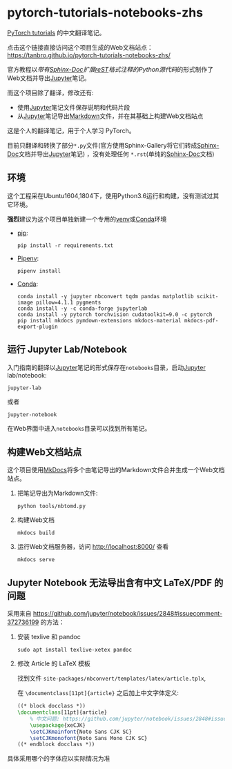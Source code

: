 # pytorch-tutorials-notebooks-zhs

[PyTorch tutorials](https://github.com/pytorch/tutorials/) 的中文翻译笔记。

点击这个链接直接访问这个项目生成的Web文档站点：<https://tanbro.github.io/pytorch-tutorials-notebooks-zhs/>

官方教程以*带有[Sphinx-Doc][]扩展[reST][]格式注释的Python源代码*的形式制作了Web文档并导出[Jupyter][]笔记。

而这个项目除了翻译，修改还有:

- 使用[Jupyter][]笔记文件保存说明和代码片段
- 从[Jupyter][]笔记导出[Markdown][]文件，并在其基础上构建Web文档站点

这是个人的翻译笔记，用于个人学习 PyTorch。

目前只翻译和转换了部分`*.py`文件(官方使用Sphinx-Gallery将它们转成[Sphinx-Doc][]文档并导出[Jupyter][]笔记) ，没有处理任何 `*.rst`(单纯的[Sphinx-Doc][]文档)

## 环境

这个工程采在Ubuntu1604,1804下，使用Python3.6运行和构建，没有测试过其它环境。

**强烈**建议为这个项目单独新建一个专用的[venv][]或[Conda][]环境

- [pip][]:

  ```console
  pip install -r requirements.txt
  ```

- [Pipenv][]:

  ```console
  pipenv install
  ```

- [Conda][]:

  ```console
  conda install -y jupyter nbconvert tqdm pandas matplotlib scikit-image pillow=4.1.1 pygments
  conda install -y -c conda-forge jupyterlab
  conda install -y pytorch torchvision cudatoolkit=9.0 -c pytorch
  pip install mkdocs pymdown-extensions mkdocs-material mkdocs-pdf-export-plugin
  ```

## 运行 Jupyter Lab/Notebook

入门指南的翻译以[Jupyter][]笔记的形式保存在`notebooks`目录，启动[Jupyter][] lab/notebook:

```console
jupyter-lab
```

或者

```console
jupyter-notebook
```

在Web界面中进入`notebooks`目录可以找到所有笔记。

## 构建Web文档站点

这个项目使用[MkDocs][]将多个由笔记导出的Markdown文件合并生成一个Web文档站点。

1. 把笔记导出为Markdown文件:

   ```console
   python tools/nbtomd.py
   ```

1. 构建Web文档

   ```console
   mkdocs build
   ```

1. 运行Web文档服务器，访问 <http://localhost:8000/> 查看

   ```console
   mkdocs serve
   ```

## Jupyter Notebook 无法导出含有中文 LaTeX/PDF 的问题

采用来自 <https://github.com/jupyter/notebook/issues/2848#issuecomment-372736199> 的方法：

1. 安装 texlive 和 pandoc

   ```console
   sudo apt install texlive-xetex pandoc

1. 修改 Article 的 LaTeX 模板

   找到文件 `site-packages/nbconvert/templates/latex/article.tplx`,

   在 `\documentclass[11pt]{article}` 之后加上中文字体定义:

   ```latex
   ((* block docclass *))
   \documentclass[11pt]{article}
       % 中文问题: https://github.com/jupyter/notebook/issues/2848#issuecomment-372736199
       \usepackage{xeCJK}
       \setCJKmainfont{Noto Sans CJK SC}
       \setCJKmonofont{Noto Sans Mono CJK SC}
   ((* endblock docclass *))
   ```

具体采用哪个的字体应以实际情况为准

[Jupyter]: https://jupyter.org/
[Conda]: https://packaging.python.org/key_projects/#conda
[pip]: https://packaging.python.org/key_projects/#pip
[Pipenv]: https://packaging.python.org/key_projects/#pipenv
[venv]: https://packaging.python.org/key_projects/#venv
[Sphinx-Doc]: http://www.sphinx-doc.org/
[reST]: http://www.sphinx-doc.org/en/master/usage/restructuredtext/ "reStructuredText (reST)"
[Sphinx-Gallery]: https://sphinx-gallery.github.io/
[MkDocs]: https://www.mkdocs.org
[Markdown]: https://www.markdownguide.org/
